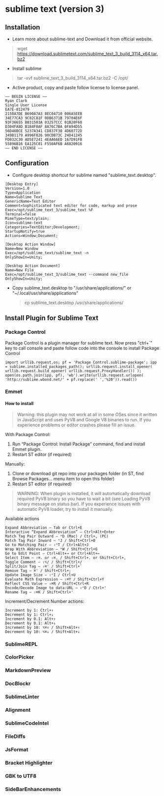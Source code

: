 # sublime text (version 3)


## Installation 

* Learn more about sublime-text and Download it from official website.
> wget https://download.sublimetext.com/sublime_text_3_build_3114_x64.tar.bz2

* Install sublime
> tar -xvf sublime_text_3_build_3114_x64.tar.bz2 -C /opt/

* Active product, copy and paste follow license to license panel.
```
—– BEGIN LICENSE —–
Ryan Clark
Single User License
EA7E-812479
2158A7DE B690A7A3 8EC04710 006A5EEB
34E77CA3 9C82C81F 0DB6371B 79704E6F
93F36655 B031503A 03257CCC 01B20F60
D304FA8D B1B4F0AF 8A76C7BA 0FA94D55
56D46BCE 5237A341 CD837F30 4D60772D
349B1179 A996F826 90CDB73C 24D41245
FD032C30 AD5E7241 4EAA66ED 167D91FB
55896B16 EA125C81 F550AF6B A6820916
—— END LICENSE ——
```

## Configuration

* Configure desktop shortcut for sublime named "sublime_text.desktop".
```
[Desktop Entry]
Version=1.0
Type=Application
Name=Sublime Text
GenericName=Text Editor
Comment=Sophisticated text editor for code, markup and prose
Exec=/opt/sublime_text_3/sublime_text %F
Terminal=false
MimeType=text/plain;
Icon=sublime-text
Categories=TextEditor;Development;
StartupNotify=true
Actions=Window;Document;

[Desktop Action Window]
Name=New Window
Exec=/opt/sublime_text/sublime_text -n
OnlyShowIn=Unity;

[Desktop Action Document]
Name=New File
Exec=/opt/sublime_text_3/sublime_text --command new_file
OnlyShowIn=Unity;
```

* Copy sublime_text.desktop to "/usr/share/applications/" or "~/.local/usr/share/applications"

  > cp sublime_text.desktop /usr/share/applications/

## Install Plugin for Sublime Text

### Package Control
Package Control is a plugin manager for sublime text.
Now press "ctrl+`" key to call console and paste follow code into the console to install Package Control
```
import urllib.request,os; pf = 'Package Control.sublime-package'; ipp = sublime.installed_packages_path(); urllib.request.install_opener( urllib.request.build_opener( urllib.request.ProxyHandler()) ); open(os.path.join(ipp, pf), 'wb').write(urllib.request.urlopen( 'http://sublime.wbond.net/' + pf.replace(' ','%20')).read())
```

### Emmet
#### How to install
> Warning: this plugin may not work at all in some OSes since it written in JavaScript and uses PyV8 and Google V8 binaries to run. If you experience problems or editor crashes please fill an issue.

With Package Control:

1. Run “Package Control: Install Package” command, find and install Emmet plugin.
2. Restart ST editor (if required)

Manually:

1. Clone or download git repo into your packages folder (in ST, find Browse Packages… menu item to open this folder)
2. Restart ST editor (if required)

> WARNING: When plugin is installed, it will automatically download required PyV8 binary so you have to wait a bit (see Loading PyV8 binary message on status bar). If you experience issues with automatic PyV8 loader, try to install it manually.

Available actions
```
Expand Abbreviation – Tab or Ctrl+E
Interactive “Expand Abbreviation” — Ctrl+Alt+Enter
Match Tag Pair Outward – ⌃D (Mac) / Ctrl+, (PC)
Match Tag Pair Inward – ⌃J / Shift+Ctrl+0
Go to Matching Pair – ⇧⌃T / Ctrl+Alt+J
Wrap With Abbreviation — ⌃W / Shift+Ctrl+G
Go to Edit Point — Ctrl+Alt+→ or Ctrl+Alt+←
Select Item – ⇧⌘. or ⇧⌘, / Shift+Ctrl+. or Shift+Ctrl+,
Toggle Comment — ⇧⌥/ / Shift+Ctrl+/
Split/Join Tag — ⇧⌘' / Shift+Ctrl+`
Remove Tag – ⌘' / Shift+Ctrl+;
Update Image Size — ⇧⌃I / Ctrl+U
Evaluate Math Expression — ⇧⌘Y / Shift+Ctrl+Y
Reflect CSS Value – ⇧⌘R / Shift+Ctrl+R
Encode/Decode Image to data:URL – ⇧⌃D / Ctrl+'
Rename Tag – ⇧⌘K / Shift+Ctrl+'
```

Increment/Decrement Number actions:
```
Increment by 1: Ctrl+↑
Decrement by 1: Ctrl+↓
Increment by 0.1: Alt+↑
Decrement by 0.1: Alt+↓
Increment by 10: ⌥⌘↑ / Shift+Alt+↑
Decrement by 10: ⌥⌘↓ / Shift+Alt+↓
```

### SublimeREPL

### ColorPicker

### MarkdownPreview

### DocBlockr

### SublimeLinter

### Alignment

### SublimeCodeIntel

### FileDiffs

### JsFormat

### Bracket Highlighter

### GBK to UTF8

### SideBarEnhancements